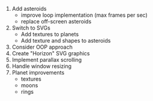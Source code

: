 1. Add asteroids
    - improve loop implementation (max frames per sec)
    - replace off-screen asteroids
2. Switch to SVGs
    - Add textures to planets
    - Add texture and shapes to asteroids
3. Consider OOP approach
4. Create "Horizon" SVG graphics
5. Implement parallax scrolling
6. Handle window resizing
7. Planet improvements
    - textures
    - moons 
    - rings